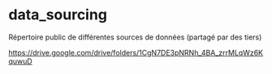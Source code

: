 # data_sourcing
Répertoire public de différentes sources de données (partagé par des tiers)

https://drive.google.com/drive/folders/1CgN7DE3pNRNh_4BA_zrrMLqWz6KquwuD

